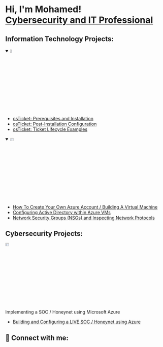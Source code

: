 <h1>Hi, I'm Mohamed! <br/><a href="https://www.linkedin.com/in/mohamedrashadd/">Cybersecurity and IT Professional</a>

<h2> Information Technology Projects:</h2>


<details open>
  <summary><img src="https://i.imgur.com/KzJbWRS.png" height="5%" width="10%" alt="osTicket"/></summary>
  
  - [osTicket: Prerequisites and Installation](https://github.com/Rashaddropemoff/osTicket-Prerequisites-and-Installation.git)
  - [osTicket: Post-Installation Configuration](https://github.com/Rashaddropemoff/osTicket-Post-Installation-Configuration.git)
  - [osTicket: Ticket Lifecycle Examples](https://github.com/Rashaddropemoff/osTicket-Ticket-Lifecycle-Examples.git)
</details>

<details open>
  <summary><img src="https://i.imgur.com/1DDZ4Ui.png" height="5%" width="15%" alt="Microsoft Azure"/></summary>
  
  - [How To Create Your Own Azure Account / Building A Virtual Machine](https://github.com/Rashaddropemoff/How-To-Create-Your-Own-Azure-Account-Building-A-Virtual-Machine.git)
  - [Configuring Active Directory within Azure VMs](https://github.com/Rashaddropemoff/Configuring-Active-Directory-within-Azure-VMs.git)
  - [Network Security Groups (NSGs) and Inspecting Network Protocols](https://github.com/Rashaddropemoff/Network-Security-Groups-NSGs-and-Inspecting-Network-Protocols.git)
</details>


<h2> Cybersecurity Projects:</h2>
<img src="https://i.imgur.com/1DDZ4Ui.png" height="5%" width="15%" alt="Microsoft Azure"/>


Implementing a SOC / Honeynet using Microsoft Azure 
  - [Building and Configuring a LIVE SOC / Honeynet using Azure](https://github.com/Rashaddropemoff/Building-and-Configuring-a-LIVE-SOC-Honeynet-using-Azure.git)


<h2> 🤳 Connect with me:</h2>


<!---
Mohamed Rashad/Mohamed Rashad is a ✨ special ✨ repository because its `README.md` (this file) appears on your GitHub profile.
You can click the Preview link to take a look at your changes.
--->
